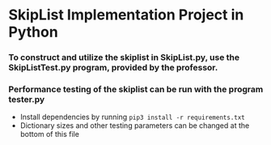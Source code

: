 # SkipList Implementation Project in Python

### To construct and utilize the skiplist in **SkipList.py**, use the **SkipListTest.py** program, provided by the professor.

### Performance testing of the skiplist can be run with the program **tester.py**<br>

- Install dependencies by running `pip3 install -r requirements.txt`
- Dictionary sizes and other testing parameters can be changed at the bottom of this file<br>
